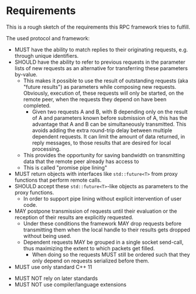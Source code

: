 # Requirements

This is a rough sketch of the requirements this RPC framework tries to fulfill.

The used protocol and framework:

* MUST have the ability to match replies to their originating requests, e.g.  through unique identifiers.
* SHOULD have the ability to refer to previous requests in the parameter lists of new requests as an alternative for transferring these parameters by-value.
  - This makes it possible to use the result of outstanding requests (aka "future results") as parameters while composing new requests.
    Obviously, execution of, these requests will only be started, on the remote peer, when the requests they depend on have been completed.
    + Given two requests A and B, with B depending only on the result of A and parameters known before submission of A, this has the advantage that A and B can be simultaneously transmitted.
      This avoids adding the extra round-trip delay between multiple dependent requests.
      It can limit the amount of data returned, in reply messages, to those results that are desired for local processing.
  - This provides the opportunity for saving bandwidth on transmitting data that the remote peer already has access to
  - This is called "promise pipe lining"
* MUST return objects with interfaces like `std::future<T>` from proxy functions that perform remote calls.
* SHOULD accept these `std::future<T>`-like objects as parameters to the proxy functions.
  - In order to support pipe lining without explicit intervention of user code.
* MAY postpone transmission of requests until their evaluation or the reception of their results are explicitly requested.
  - Under these conditions the framework MAY drop requests before transmitting them when the local handle to their results gets dropped without being used.
  - Dependent requests MAY be grouped in a single socket send-call, thus maximizing the extent to which packets get filled.
    + When doing so the requests MUST still be ordered such that they only depend on requests serialized before them.
* MUST use only standard C++ 11
 - MUST NOT rely on later standards
 - MUST NOT use compiler/language extensions
